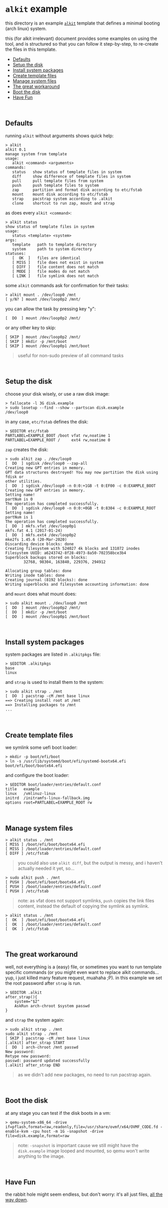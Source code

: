 # `alkit` example <!-- omit in toc -->

this directory is an example [`alkit`](../readme.md) template that defines a minimal booting (arch linux) system.

this (for alkit irrelevant) document provides some examples on using the tool, and is structured so that you can follow it step-by-step, to re-create the files in this template.

- [Defaults](#defaults)
- [Setup the disk](#setup-the-disk)
- [Install system packages](#install-system-packages)
- [Create template files](#create-template-files)
- [Manage system files](#manage-system-files)
- [The great workaround](#the-great-workaround)
- [Boot the disk](#boot-the-disk)
- [Have Fun](#have-fun)

<br>

## Defaults

running `alkit` without arguments shows quick help:

```
> alkit
alkit 0.1
manage system from template
usage:
   alkit <command> <arguments>
commands:
   status   show status of template files in system
   diff     show difference of template files in system
   pull     pull template files from system
   push     push template files to system
   zap      partition and format disk according to etc/fstab
   mount    mount disk according to etc/fstab
   strap    pacstrap system according to .alkit
   clone    shortcut to run zap, mount and strap
```

as does every `alkit <command>`:
```
> alkit status
show status of template files in system
usage:
   status <template> <system>
args:
   template   path to template directory
   system     path to system directory
statuses:
   [  OK  ]   files are identical
   [ MISS ]   file does not exist in system
   [ DIFF ]   file content does not match
   [ MODE ]   file modes do not match
   [ LINK ]   file symlink does not match
```

some `alkit` commands ask for confirmation for their tasks:

```
> alkit mount . /dev/loop0 /mnt
[ y/N? ] mount /dev/loop0p2 /mnt/
```

you can allow the task by pressing key "y":

```
[  DO  ] mount /dev/loop0p2 /mnt/
```

or any other key to skip:

```
[ SKIP ] mount /dev/loop0p2 /mnt/
[ SKIP ] mkdir -p /mnt/boot
[ SKIP ] mount /dev/loop0p1 /mnt/boot
```
> useful for non-sudo preview of all command tasks

<br>

## Setup the disk

choose your disk wisely, or use a raw disk image:

```
> fallocate -l 3G disk.example
> sudo losetup --find --show --partscan disk.example
/dev/loop0
```

in any case, `etc/fstab` defines the disk:

```
> $EDITOR etc/fstab
PARTLABEL=EXAMPLE_BOOT /boot vfat rw,noatime 1
PARTLABEL=EXAMPLE_ROOT /     ext4 rw,noatime 0
```

`zap` creates the disk:

```
> sudo alkit zap . /dev/loop0
[  DO  ] sgdisk /dev/loop0 --zap-all
Creating new GPT entries in memory.
GPT data structures destroyed! You may now partition the disk using fdisk or
other utilities.
[  DO  ] sgdisk /dev/loop0 -n 0:0:+1GB -t 0:EF00 -c 0:EXAMPLE_BOOT
Creating new GPT entries in memory.
Setting name!
partNum is 0
The operation has completed successfully.
[  DO  ] sgdisk /dev/loop0 -n 0:0:+0GB -t 0:8304 -c 0:EXAMPLE_ROOT
Setting name!
partNum is 1
The operation has completed successfully.
[  DO  ] mkfs.vfat /dev/loop0p1
mkfs.fat 4.1 (2017-01-24)
[  DO  ] mkfs.ext4 /dev/loop0p2
mke2fs 1.45.6 (20-Mar-2020)
Discarding device blocks: done
Creating filesystem with 524027 4k blocks and 131072 inodes
Filesystem UUID: a6243742-8f28-4973-8a50-702358bce3b4
Superblock backups stored on blocks:
        32768, 98304, 163840, 229376, 294912

Allocating group tables: done
Writing inode tables: done
Creating journal (8192 blocks): done
Writing superblocks and filesystem accounting information: done
```

and `mount` does what mount does:

```
> sudo alkit mount . /dev/loop0 /mnt
[  DO  ] mount /dev/loop0p2 /mnt/
[  DO  ] mkdir -p /mnt/boot
[  DO  ] mount /dev/loop0p1 /mnt/boot
```

<br>

## Install system packages

system packages are listed in `.alkitpkgs` file:

```
> $EDITOR .alkitpkgs
base
linux
```

and `strap` is used to install them to the system:

```
> sudo alkit strap . /mnt
[  DO  ] pacstrap -cM /mnt base linux
==> Creating install root at /mnt
==> Installing packages to /mnt
...
```

<br>

## Create template files

we symlink some uefi boot loader:

```
> mkdir -p boot/efi/boot
> ln -s /usr/lib/systemd/boot/efi/systemd-bootx64.efi boot/efi/boot/bootx64.efi
```

and configure the boot loader:
```
> $EDITOR boot/loader/entries/default.conf
title   example
linux   /vmlinuz-linux
initrd  /initramfs-linux-fallback.img
options root=PARTLABEL=EXAMPLE_ROOT rw
```

<br>

## Manage system files



```
> alkit status . /mnt
[ MISS ] /boot/efi/boot/bootx64.efi
[ MISS ] /boot/loader/entries/default.conf
[ DIFF ] /etc/fstab
```

> you could also use `alkit diff`, but the output is messy, and i haven't actually needed it yet, so...

```
> sudo alkit push . /mnt
[ PUSH ] /boot/efi/boot/bootx64.efi
[ PUSH ] /boot/loader/entries/default.conf
[ PUSH ] /etc/fstab
```
> note: as vfat does not support symlinks, `push` copies the link files content, instead the default of copying the symlink as symlink.

```
> alkit status . /mnt
[  OK  ] /boot/efi/boot/bootx64.efi
[  OK  ] /boot/loader/entries/default.conf
[  OK  ] /etc/fstab
```


<br>

## The great workaround

well, not everything is a (easy) file, or sometimes you want to run template specific commands (or you might even want to replace alkit commands... yup, i just killed many feature request, muahaha ;P). in this example we set the root password after `strap` is run.

```
> $EDITOR .alkit
after_strap(){
	system="$2"
	AskRun arch-chroot $system passwd
}
```

and `strap` the system again:

```
> sudo alkit strap . /mnt
sudo alkit strap . /mnt
[ SKIP ] pacstrap -cM /mnt base linux
[.alkit] after_strap START
[  DO  ] arch-chroot /mnt passwd
New password:
Retype new password:
passwd: password updated successfully
[.alkit] after_strap END
```
> as we didn't add new packages, no need to run pacstrap again.

<br>

## Boot the disk

at any stage you can test if the disk boots in a vm:

```
> qemu-system-x86_64 -drive if=pflash,format=raw,readonly,file=/usr/share/ovmf/x64/OVMF_CODE.fd -enable-kvm -cpu host -m 1G -snapshot -drive file=disk.example,format=raw
```

> note: `-snapshot` is important cause we still might have the `disk.example` image looped and mounted, so qemu won't write anything to the image.

<br>

## Have Fun

the rabbit hole might seem endless, but don't worry: it's all just files, [all the way down](http://www.linuxfromscratch.org/).
